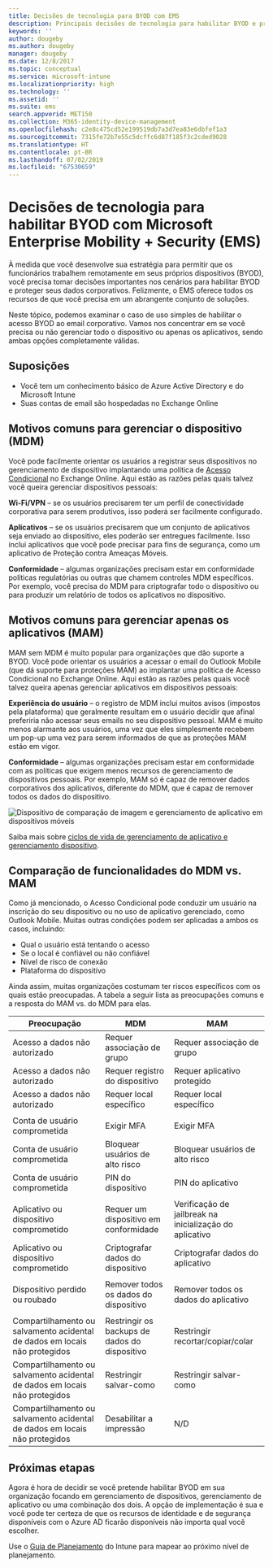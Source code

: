 ```yaml
---
title: Decisões de tecnologia para BYOD com EMS
description: Principais decisões de tecnologia para habilitar BYOD e proteger dados corporativos com o Microsoft Enterprise Mobility + Security.
keywords: ''
author: dougeby
ms.author: dougeby
manager: dougeby
ms.date: 12/8/2017
ms.topic: conceptual
ms.service: microsoft-intune
ms.localizationpriority: high
ms.technology: ''
ms.assetid: ''
ms.suite: ems
search.appverid: MET150
ms.collection: M365-identity-device-management
ms.openlocfilehash: c2e8c475cd52e199519db7a3d7ea83e6dbfef1a3
ms.sourcegitcommit: 7315fe72b7e55c5dcffc6d87f185f3c2cded9028
ms.translationtype: HT
ms.contentlocale: pt-BR
ms.lasthandoff: 07/02/2019
ms.locfileid: "67530659"
---
```

# <a name="technology-decisions-for-enabling-byod-with-microsoft-enterprise-mobility--security-ems"></a>Decisões de tecnologia para habilitar BYOD com Microsoft Enterprise Mobility + Security (EMS)

À medida que você desenvolve sua estratégia para permitir que os funcionários trabalhem remotamente em seus próprios dispositivos (BYOD), você precisa tomar decisões importantes nos cenários para habilitar BYOD e proteger seus dados corporativos. Felizmente, o EMS oferece todos os recursos de que você precisa em um abrangente conjunto de soluções.  

Neste tópico, podemos examinar o caso de uso simples de habilitar o acesso BYOD ao email corporativo. Vamos nos concentrar em se você precisa ou não gerenciar todo o dispositivo ou apenas os aplicativos, sendo ambas opções completamente válidas.

## <a name="assumptions"></a>Suposições
* Você tem um conhecimento básico de Azure Active Directory e do Microsoft Intune
* Suas contas de email são hospedadas no Exchange Online

## <a name="common-reasons-to-manage-the-device-mdm"></a>Motivos comuns para gerenciar o dispositivo (MDM)
Você pode facilmente orientar os usuários a registrar seus dispositivos no gerenciamento de dispositivo implantando uma política de [Acesso Condicional](https://docs.microsoft.com/azure/active-directory/active-directory-conditional-access-azure-portal) no Exchange Online. Aqui estão as razões pelas quais talvez você queira gerenciar dispositivos pessoais:

**Wi-Fi/VPN** – se os usuários precisarem ter um perfil de conectividade corporativa para serem produtivos, isso poderá ser facilmente configurado.

**Aplicativos** – se os usuários precisarem que um conjunto de aplicativos seja enviado ao dispositivo, eles poderão ser entregues facilmente. Isso inclui aplicativos que você pode precisar para fins de segurança, como um aplicativo de Proteção contra Ameaças Móveis.

**Conformidade** – algumas organizações precisam estar em conformidade políticas regulatórias ou outras que chamem controles MDM específicos. Por exemplo, você precisa do MDM para criptografar todo o dispositivo ou para produzir um relatório de todos os aplicativos no dispositivo.

## <a name="common-reasons-to-only-manage-the-apps-mam"></a>Motivos comuns para gerenciar apenas os aplicativos (MAM)
MAM sem MDM é muito popular para organizações que dão suporte a BYOD. Você pode orientar os usuários a acessar o email do Outlook Mobile (que dá suporte para proteções MAM) ao implantar uma política de Acesso Condicional no Exchange Online. Aqui estão as razões pelas quais você talvez queira apenas gerenciar aplicativos em dispositivos pessoais:

**Experiência do usuário** – o registro de MDM inclui muitos avisos (impostos pela plataforma) que geralmente resultam em o usuário decidir que afinal preferiria não acessar seus emails no seu dispositivo pessoal. MAM é muito menos alarmante aos usuários, uma vez que eles simplesmente recebem um pop-up uma vez para serem informados de que as proteções MAM estão em vigor.

**Conformidade** – algumas organizações precisam estar em conformidade com as políticas que exigem menos recursos de gerenciamento de dispositivos pessoais. Por exemplo, MAM só é capaz de remover dados corporativos dos aplicativos, diferente do MDM, que é capaz de remover todos os dados do dispositivo.

![Dispositivo de comparação de imagem e gerenciamento de aplicativo em dispositivos móveis](./media/byod-app-device-mgmt.png)

Saiba mais sobre [ciclos de vida de gerenciamento de aplicativo e gerenciamento dispositivo](introduction-device-app-lifecycles.md).

## <a name="mdm-vs-mam-capability-comparison"></a>Comparação de funcionalidades do MDM vs. MAM
Como já mencionado, o Acesso Condicional pode conduzir um usuário na inscrição do seu dispositivo ou no uso de aplicativo gerenciado, como Outlook Mobile. Muitas outras condições podem ser aplicadas a ambos os casos, incluindo:

* Qual o usuário está tentando o acesso
* Se o local é confiável ou não confiável
* Nível de risco de conexão
* Plataforma do dispositivo

Ainda assim, muitas organizações costumam ter riscos específicos com os quais estão preocupadas.  A tabela a seguir lista as preocupações comuns e a resposta do MAM vs. do MDM para elas.

| Preocupação   |   MDM  |   MAM  |
|------------|--------|--------|
|Acesso a dados não autorizado | Requer associação de grupo | Requer associação de grupo |
|Acesso a dados não autorizado | Requer registro do dispositivo | Requer aplicativo protegido |
|Acesso a dados não autorizado | Requer local específico | Requer local específico |
| | | |
|Conta de usuário comprometida| Exigir MFA | Exigir MFA|
|Conta de usuário comprometida | Bloquear usuários de alto risco | Bloquear usuários de alto risco |
|Conta de usuário comprometida | PIN do dispositivo | PIN do aplicativo |
| | | |
| Aplicativo ou dispositivo comprometido | Requer um dispositivo em conformidade | Verificação de jailbreak na inicialização do aplicativo |
| Aplicativo ou dispositivo comprometido | Criptografar dados do dispositivo | Criptografar dados do aplicativo |
| | | |
|Dispositivo perdido ou roubado | Remover todos os dados do dispositivo | Remover todos os dados do aplicativo|
| | | |
| Compartilhamento ou salvamento acidental de dados em locais não protegidos | Restringir os backups de dados do dispositivo | Restringir recortar/copiar/colar|
| Compartilhamento ou salvamento acidental de dados em locais não protegidos | Restringir salvar-como | Restringir salvar-como |
|Compartilhamento ou salvamento acidental de dados em locais não protegidos | Desabilitar a impressão | N/D|

## <a name="next-steps"></a>Próximas etapas
Agora é hora de decidir se você pretende habilitar BYOD em sua organização focando em gerenciamento de dispositivos, gerenciamento de aplicativo ou uma combinação dos dois. A opção de implementação é sua e você pode ter certeza de que os recursos de identidade e de segurança disponíveis com o Azure AD ficarão disponíveis não importa qual você escolher.  

Use o [Guia de Planejamento](planning-guide.md) do Intune para mapear ao próximo nível de planejamento.
